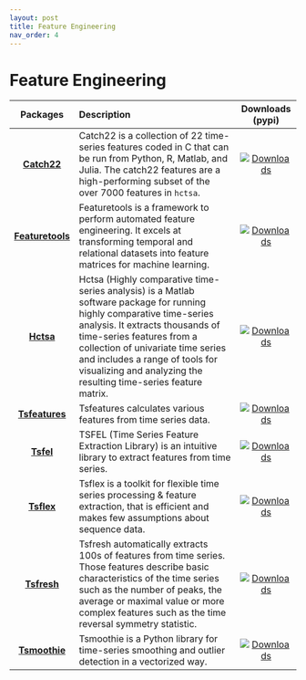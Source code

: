 ```yaml
---
layout: post
title: Feature Engineering
nav_order: 4
---
```

# Feature Engineering


| Packages | Description | Downloads (pypi) |
|:--:|:--|:--:|
|   **[Catch22]**    | Catch22 is a collection of 22 time-series features coded in C that can be run from Python, R, Matlab, and Julia. The catch22 features are a high-performing subset of the over 7000 features in `hctsa`.                                                                                                                          |                                                                                                                                                                   [![Downloads](https://static.pepy.tech/badge/catch22)](https://pepy.tech/project/catch22)                                                                                                                                                                   |
| **[Featuretools]** | Featuretools is a framework to perform automated feature engineering. It excels at transforming temporal and relational datasets into feature matrices for machine learning.                                                                                                                                                      |                                                                                                                                                              [![Downloads](https://static.pepy.tech/badge/featuretools)](https://pepy.tech/project/featuretools)                                                                                                                                                              |
|    **[Hctsa]**     | Hctsa (Highly comparative time-series analysis) is a Matlab software package for running highly comparative time-series analysis. It extracts thousands of time-series features from a collection of univariate time series and includes a range of tools for visualizing and analyzing the resulting time-series feature matrix. |                                                                                                                                                                     [![Downloads](https://static.pepy.tech/badge/hctsa)](https://pepy.tech/project/hctsa)                                                                                                                                                                     |
|  **[Tsfeatures]**  | Tsfeatures calculates various features from time series data.                                                                                                                                                                                                                                                                     |                                                                                                                                                                [![Downloads](https://static.pepy.tech/badge/tsfeatures)](https://pepy.tech/project/tsfeatures)                                                                                                                                                                |
|    **[Tsfel]**     | TSFEL (Time Series Feature Extraction Library) is an intuitive library to extract features from time series.                                                                                                                                                                                                                      |                                                                                                                                                                     [![Downloads](https://static.pepy.tech/badge/tsfel)](https://pepy.tech/project/tsfel)                                                                                                                                                                     |
|    **[Tsflex]**    | Tsflex is a toolkit for flexible time series processing & feature extraction, that is efficient and makes few assumptions about sequence data.                                                                                                                                                                                    |                                                                                                                                                                    [![Downloads](https://static.pepy.tech/badge/tsflex)](https://pepy.tech/project/tsflex)                                                                                                                                                                    |
|   **[Tsfresh]**    | Tsfresh automatically extracts 100s of features from time series. Those features describe basic characteristics of the time series such as the number of peaks, the average or maximal value or more complex features such as the time reversal symmetry statistic.                                                               |                                                                                                                                                                   [![Downloads](https://static.pepy.tech/badge/tsfresh)](https://pepy.tech/project/tsfresh)                                                                                                                                                                   |
|  **[Tsmoothie]**   | Tsmoothie is a Python library for time-series smoothing and outlier detection in a vectorized way.                                                                                                                                                                                                                                |                                                                                                                                                                 [![Downloads](https://static.pepy.tech/badge/tsmoothie)](https://pepy.tech/project/tsmoothie)                                                                                                                                                                 |


[Catch22]: https://github.com/DynamicsAndNeuralSystems/catch22
[Featuretools]: https://github.com/alteryx/featuretools
[Hctsa]: https://github.com/benfulcher/hctsa
[Tsfeatures]: https://github.com/Nixtla/tsfeatures
[Tsfel]: https://github.com/fraunhoferportugal/tsfel
[Tsflex]: https://github.com/predict-idlab/tsflex
[Tsfresh]: https://github.com/blue-yonder/tsfresh
[Tsmoothie]: https://github.com/cerlymarco/tsmoothie





